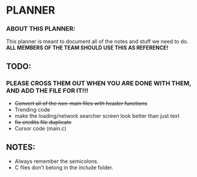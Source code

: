 # PLANNER

### ABOUT THIS PLANNER:
This planner is meant to document all of the notes and stuff we need to do. **ALL MEMBERS OF THE TEAM SHOULD USE THIS AS REFERENCE!**

## TODO:

### PLEASE CROSS THEM OUT WHEN YOU ARE DONE WITH THEM, AND ADD THE FILE FOR IT!!!
- ~~Convert all of the non-main files with header functions~~
- Trending code
- make the loading/network searcher screen look better than just text
- ~~fix credits file duplicate~~
- Cursor code (main.c)

## NOTES:

- Always remember the semicolons.
- C files don't belong in the include folder.